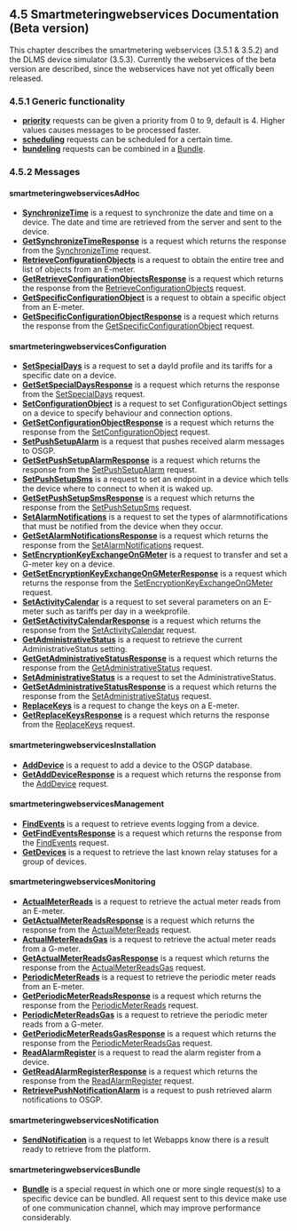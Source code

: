 ## 4.5 Smartmeteringwebservices Documentation (Beta version)

This chapter describes the smartmetering webservices (3.5.1 & 3.5.2) and the DLMS device simulator (3.5.3). Currently the webservices of the beta version are described, since the webservices have not yet offically been released.

### 4.5.1 Generic functionality

- **[priority](./smartmeteringwebservices/priority.md)** requests can be given a priority from 0 to 9, default is 4. Higher values causes messages to be processed faster.
- **[scheduling](./smartmeteringwebservices/scheduling.md)** requests can be scheduled for a certain time.
- **[bundeling](./smartmeteringwebservices/bundeling.md)** requests can be combined in a [Bundle](./smartmeteringwebservices/Bundle.md).


### 4.5.2 Messages

#### smartmeteringwebservicesAdHoc
- **[SynchronizeTime](./smartmeteringwebservices/SynchronizeTime.md)** is a request to synchronize the date and time on a device. The date and time are retrieved from the server and sent to the device.
- **[GetSynchronizeTimeResponse](./smartmeteringwebservices/GetSynchronizeTimeResponse.md)** is a request which returns the response from the [SynchronizeTime](./smartmeteringwebservices/SynchronizeTime.md) request.
- **[RetrieveConfigurationObjects](./smartmeteringwebservices/RetrieveConfigurationObjects.md)** is a request to obtain the entire tree and list of objects from an E-meter. 
- **[GetRetrieveConfigurationObjectsResponse](./smartmeteringwebservices/GetRetrieveConfigurationObjectsResponse.md)** is a request which returns the response from the [RetrieveConfigurationObjects](./smartmeteringwebservices/RetrieveConfigurationObjects.md) request.
- **[GetSpecificConfigurationObject](./smartmeteringwebservices/GetSpecificConfigurationObject.md)** is a request to obtain a specific object from an E-meter. 
- **[GetSpecificConfigurationObjectResponse](./smartmeteringwebservices/GetSpecificConfigurationObjectResponse.md)** is a request which returns the response from the [GetSpecificConfigurationObject](./smartmeteringwebservices/GetSpecificConfigurationObject.md) request.

#### smartmeteringwebservicesConfiguration
- **[SetSpecialDays](./smartmeteringwebservices/SetSpecialDays.md)** is a request to set a dayId profile and its tariffs for a specific date on a device.
- **[GetSetSpecialDaysResponse](./smartmeteringwebservices/GetSetSpecialDaysResponse.md)** is a request which returns the response from the [SetSpecialDays](./smartmeteringwebservices/SetSpecialDays.md) request.
- **[SetConfigurationObject](./smartmeteringwebservices/SetConfigurationObject.md)** is a request to set ConfigurationObject settings on a device to specify behaviour and connection options. 
- **[GetSetConfigurationObjectResponse](./smartmeteringwebservices/GetSetConfigurationObjectResponse.md)** is a request which returns the response from the [SetConfigurationObject](./smartmeteringwebservices/SetConfigurationObject.md) request.
- **[SetPushSetupAlarm](./smartmeteringwebservices/SetPushSetupAlarm.md)** is a request that pushes received alarm messages to OSGP.
- **[GetSetPushSetupAlarmResponse](./smartmeteringwebservices/GetSetPushSetupAlarmResponse.md)** is a request which returns the response from the [SetPushSetupAlarm](./smartmeteringwebservices/SetPushSetupAlarm.md) request.
- **[SetPushSetupSms](./smartmeteringwebservices/SetPushSetupSms.md)** is a request to set an endpoint in a device which tells the device where to connect to when it is waked up.
- **[GetSetPushSetupSmsResponse](./smartmeteringwebservices/GetSetPushSetupSmsResponse.md)** is a request which returns the response from the [SetPushSetupSms](./smartmeteringwebservices/SetPushSetupSms.md) request.
- **[SetAlarmNotifications](./smartmeteringwebservices/SetAlarmNotifications.md)** is a request to set the types of alarmnotifications that must be notified from the device when they occur.
- **[GetSetAlarmNotificationsResponse](./smartmeteringwebservices/GetSetAlarmNotificationsResponse.md)** is a request which returns the response from the [SetAlarmNotifications](./smartmeteringwebservices/SetAlarmNotifications.md) request.
- **[SetEncryptionKeyExchangeOnGMeter](./smartmeteringwebservices/SetEncryptionKeyExchangeOnGMeter.md)** is a request to transfer and set a G-meter key on a device.
- **[GetSetEncryptionKeyExchangeOnGMeterResponse](./smartmeteringwebservices/GetSetEncryptionKeyExchangeOnGMeterResponse.md)** is a request which returns the response from the [SetEncryptionKeyExchangeOnGMeter](./smartmeteringwebservices/SetEncryptionKeyExchangeOnGMeter.md) request.
- **[SetActivityCalendar](./smartmeteringwebservices/SetActivityCalendar.md)** is a request to set several parameters on an E-meter such as tariffs per day in a weekprofile.
- **[GetSetActivityCalendarResponse](./smartmeteringwebservices/GetSetActivityCalendarResponse.md)** is a request which returns the response from the [SetActivityCalendar](./smartmeteringwebservices/SetActivityCalendar.md) request.
- **[GetAdministrativeStatus](./smartmeteringwebservices/GetAdministrativeStatus.md)** is a request to retrieve the current AdministrativeStatus setting.
- **[GetGetAdministrativeStatusResponse](./smartmeteringwebservices/GetGetAdministrativeStatusResponse.md)** is a request which returns the response from the [GetAdministrativeStatus](./smartmeteringwebservices/GetAdministrativeStatus.md) request.
- **[SetAdministrativeStatus](./smartmeteringwebservices/SetAdministrativeStatus.md)** is a request to set the AdministrativeStatus.
- **[GetSetAdministrativeStatusResponse](./smartmeteringwebservices/GetSetAdministrativeStatusResponse.md)** is a request which returns the response from the [SetAdministrativeStatus](./smartmeteringwebservices/SetAdministrativeStatus.md) request.
- **[ReplaceKeys](./smartmeteringwebservices/ReplaceKeys.md)** is a request to change the keys on a E-meter.
- **[GetReplaceKeysResponse](./smartmeteringwebservices/GetReplaceKeysResponse.md)** is a request which returns the response from the [ReplaceKeys](./smartmeteringwebservices/ReplaceKeys.md) request.

#### smartmeteringwebservicesInstallation
- **[AddDevice](./smartmeteringwebservices/AddDevice.md)** is a request to add a device to the OSGP database.
- **[GetAddDeviceResponse](./smartmeteringwebservices/GetAddDeviceResponse.md)** is a request which returns the response from the [AddDevice](./smartmeteringwebservices/AddDevice.md) request.

#### smartmeteringwebservicesManagement
- **[FindEvents](./smartmeteringwebservices/FindEvents.md)** is a request to retrieve events logging from a device.
- **[GetFindEventsResponse](./smartmeteringwebservices/GetFindEventsResponse.md)** is a request which returns the response from the [FindEvents](./smartmeteringwebservices/FindEvents.md) request.
- **[GetDevices](./smartmeteringwebservices/GetDevices.md)** is a request to retrieve the last known relay statuses for a group of devices.

#### smartmeteringwebservicesMonitoring
- **[ActualMeterReads](./smartmeteringwebservices/ActualMeterReads.md)** is a request to retrieve the actual meter reads from an E-meter.
- **[GetActualMeterReadsResponse](./smartmeteringwebservices/GetActualMeterReadsResponse.md)** is a request which returns the response from the [ActualMeterReads](./smartmeteringwebservices/ActualMeterReads.md) request.
- **[ActualMeterReadsGas](./smartmeteringwebservices/ActualMeterReadsGas.md)** is a request to retrieve the actual meter reads from a G-meter.
- **[GetActualMeterReadsGasResponse](./smartmeteringwebservices/GetActualMeterReadsGasResponse.md)** is a request which returns the response from the [ActualMeterReadsGas](./smartmeteringwebservices/ActualMeterReadsGas.md) request.
- **[PeriodicMeterReads](./smartmeteringwebservices/PeriodicMeterReads.md)** is a request to retrieve the periodic meter reads from an E-meter.
- **[GetPeriodicMeterReadsResponse](./smartmeteringwebservices/GetPeriodicMeterReadsResponse.md)** is a request which returns the response from the [PeriodicMeterReads](./smartmeteringwebservices/PeriodicMeterReads.md) request.
- **[PeriodicMeterReadsGas](./smartmeteringwebservices/PeriodicMeterReadsGas.md)** is a request to retrieve the periodic meter reads from a G-meter.
- **[GetPeriodicMeterReadsGasResponse](./smartmeteringwebservices/GetPeriodicMeterReadsGasResponse.md)** is a request which returns the response from the [PeriodicMeterReadsGas](./smartmeteringwebservices/PeriodicMeterReadsGas.md) request.
- **[ReadAlarmRegister](./smartmeteringwebservices/ReadAlarmRegister.md)** is a request to read the alarm register from a device.
- **[GetReadAlarmRegisterResponse](./smartmeteringwebservices/GetReadAlarmRegisterResponse.md)** is a request which returns the response from the [ReadAlarmRegister](./smartmeteringwebservices/ReadAlarmRegister.md) request.
- **[RetrievePushNotificationAlarm](./smartmeteringwebservices/RetrievePushNotificationAlarm.md)** is a request to push retrieved alarm notifications to OSGP.

#### smartmeteringwebservicesNotification
- **[SendNotification](./smartmeteringwebservices/SendNotification.md)** is a request to let Webapps know there is a result ready to retrieve from the platform.

#### smartmeteringwebservicesBundle
- **[Bundle](./smartmeteringwebservices/Bundle.md)**  is a special request in which one or more single request(s) to a specific device can be bundled. 
  All request sent to this device make use of one communication channel, which may improve performance considerably.

